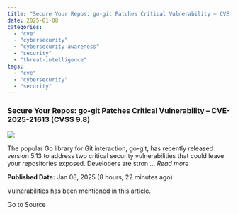 ```yaml
---
title: "Secure Your Repos: go-git Patches Critical Vulnerability – CVE-2025-21613 (CVSS 9.8)"
date: 2025-01-08
categories: 
  - "cve"
  - "cybersecurity"
  - "cybersecurity-awareness"
  - "security"
  - "threat-intelligence"
tags: 
  - "cve"
  - "cybersecurity"
  - "security"
---
```


### Secure Your Repos: go-git Patches Critical Vulnerability – CVE-2025-21613 (CVSS 9.8)

![](https://upload.cvefeed.io/news/22824/thumbnail.jpg)

The popular Go library for Git interaction, go-git, has recently released version 5.13 to address two critical security vulnerabilities that could leave your repositories exposed. Developers are stron ... _Read more_

**Published Date:** Jan 08, 2025 (8 hours, 22 minutes ago)

Vulnerabilities has been mentioned in this article.

Go to Source
